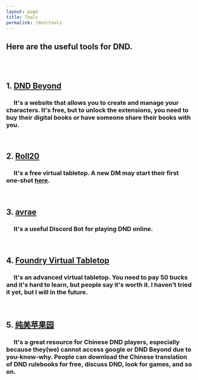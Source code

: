 ```yaml
---
layout: page
title: Tools
permalink: /dnd/tools
---
```


## Here are the useful tools for DND.

<br>
<br>

## 1. [DND Beyond](https://www.dndbeyond.com/)
### &emsp; It's a website that allows you to create and manage your characters. It's free, but to unlock the extensions, you need to buy their digital books or have someone share their books with you.

<br>

## 2. [Roll20](https://roll20.net/)
### &emsp; It's a free virtual tabletop. A new DM may start their first one-shot [here](https://marketplace.roll20.net/browse/module/40/the-masters-vault).

<br>

## 3. [avrae](https://avrae.io/)
### &emsp; It's a useful Discord Bot for playing DND online.

<br>

## 4. [Foundry Virtual Tabletop](https://foundryvtt.com/)
### &emsp; It's an advanced virtual tabletop. You need to pay 50 bucks and it's hard to learn, but people say it's worth it. I haven't tried it yet, but I will in the future.

<br>

## 5. [纯美苹果园](http://bbs.goddessfantasy.net/bbs/)
### &emsp; It's a great resource for Chinese DND players, especially because they(we) cannot access google or DND Beyond due to you-know-why. People can download the Chinese translation of DND rulebooks for free, discuss DND, look for games, and so on.